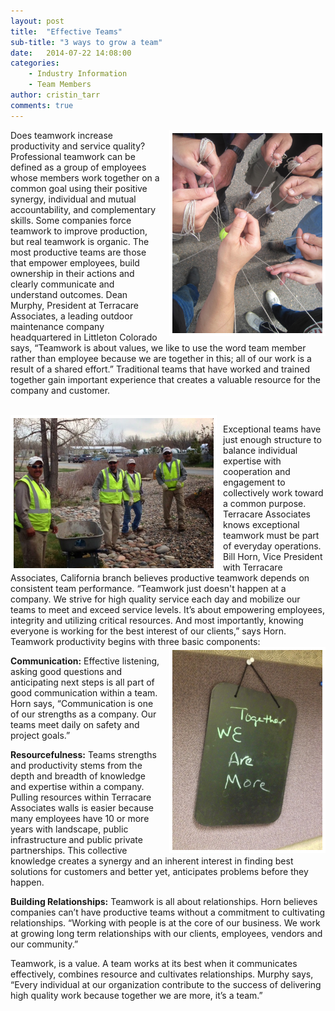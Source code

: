 ```yaml
---
layout: post
title:  "Effective Teams"
sub-title: "3 ways to grow a team"
date:   2014-07-22 14:08:00
categories: 
    - Industry Information
    - Team Members 
author: cristin_tarr
comments: true
---
```


<img src="/images/blog/string-hands.JPG" alt="Multiple hands with string" width="240px" height="320px" style="float:right; border: 5px solid white; margin-left: 10px;">

Does teamwork increase productivity and service quality? Professional teamwork can be defined as a group of employees whose members work together on a common goal using their positive synergy, individual and mutual accountability, and complementary skills.  Some companies force teamwork to improve production, but real teamwork is organic.  The most productive teams are those that empower employees, build ownership in their actions and clearly communicate and understand outcomes.  Dean Murphy, President at Terracare Associates, a leading outdoor maintenance company headquartered in Littleton Colorado says, “Teamwork is about values, we like to use the word team member rather than employee because we are together in this; all of our work is a result of a shared effort.”  Traditional teams that have worked and trained together gain important experience that creates a valuable resource for the company and customer.

<br>

<img src="/images/blog/Titan-with-employees.JPG" alt="Employees" width="320px" height="240px" style="float:left; border: 5px solid white; margin-right: 10px;">

Exceptional teams have just enough structure to balance individual expertise with cooperation and engagement to collectively work toward a common purpose.  Terracare Associates knows exceptional teamwork must be part of everyday operations.  Bill Horn, Vice President with Terracare Associates, California branch believes productive teamwork depends on consistent team performance.  “Teamwork just doesn't happen at a company.  We strive for high quality service each day and mobilize our teams to meet and exceed service levels.  It’s about empowering employees, integrity and utilizing critical resources.  And most importantly, knowing everyone is working for the best interest of our clients,”  says Horn.  Teamwork productivity begins with three basic components:
<img src="/images/blog/Together.JPG" alt="Together we are more writtne on a chalkboard" width="240px" height="320px" style="float:right; border: 5px solid white; margin-left: 10px;">

**Communication:**  Effective listening, asking good questions and anticipating next steps is all part of good communication within a team.  Horn says, “Communication is one of our strengths as a company.  Our teams meet daily on safety and project goals.”  

**Resourcefulness:** Teams strengths and productivity stems from the depth and breadth of knowledge and expertise within a company.  Pulling resources within Terracare Associates walls is easier because many employees have 10 or more years with landscape, public infrastructure and public private partnerships.  This collective knowledge creates a synergy and an inherent interest in finding best solutions for customers and better yet, anticipates problems before they happen.  

**Building Relationships:** Teamwork is all about relationships.  Horn believes companies can’t have productive teams without a commitment to cultivating relationships.   “Working with people is at the core of our business. We work at growing long term relationships with our clients, employees, vendors and our community.”  

Teamwork, is a value.  A team works at its best when it communicates effectively, combines resource and cultivates relationships.  Murphy says, “Every individual at our organization contribute to the success of delivering high quality work because together we are more, it’s a team.”


